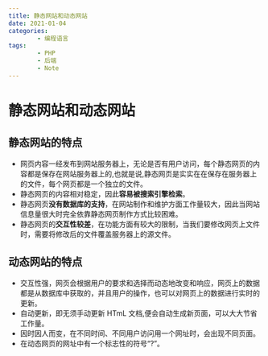 ```yaml
---
title: 静态网站和动态网站
date: 2021-01-04
categories:
        - 编程语言
tags:
        - PHP
        - 后端
        - Note
---
```


# 静态网站和动态网站

## 静态网站的特点

- 网页内容一经发布到网站服务器上，无论是否有用户访问，每个静态网页的内容都是保存在网站服务器上的,也就是说,静态网页是实实在在保存在服务器上的文件，每个网页都是一个独立的文件。
- 静态网页的内容相对稳定，因此**容易被搜索引擎检索**。
- 静态网页**没有数据库的支持**，在网站制作和维护方面工作量较大，因此当网站信息量很大时完全依靠静态网页制作方式比较困难。
- 静态网页的**交互性较差**，在功能方面有较大的限制，当我们要修改网页上文件时，需要将修改后的文件覆盖服务器上的源文件。

## 动态网站的特点

- 交互性强，网页会根据用户的要求和选择而动态地改变和响应，网页上的数据都是从数据库中获取的，并且用户的操作，也可以对网页上的数据进行实时的更新。
- 自动更新，即无须手动更新 HTmL 文档,便会自动生成新页面，可以大大节省工作量。
- 因时因人而变，在不同时间、不同用户访问用一个网址时，会出现不同页面。
- 在动态网页的网址中有一个标志性的符号“?”。
